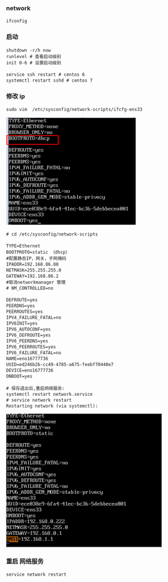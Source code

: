 ### network

```shell
ifconfig
```

### 启动

```shell
shutdown -r/h now
runlevel # 查看启动级别
init 0-6 # 设置启动级别

service ssh restart # centos 6
systemctl restart sshd # centos 7
```

### 修改 ip

```shell
sudo vim  /etc/sysconfig/network-scripts/ifcfg-ens33
```

![1562337083550](assets/1562337083550.png)

```shell
# cd /etc/sysconfig/network-scripts

TYPE=Ethernet
BOOTPROTO=static （dhcp）
#配置静态IP，网关，子网掩码
IPADDR=192.168.86.88
NETMASK=255.255.255.0
GATEWAY=192.168.86.2
#取消networkmanager 管理
# NM_CONTROLLED=no

DEFROUTE=yes
PEERDNS=yes
PEERROUTES=yes
IPV4_FAILURE_FATAL=no
IPV6INIT=yes
IPV6_AUTOCONF=yes
IPV6_DEFROUTE=yes
IPV6_PEERDNS=yes
IPV6_PEERROUTES=yes
IPV6_FAILURE_FATAL=no
NAME=eno16777736
UUID=ed246b2b-cc49-4785-a675-feebf70440e7
DEVICE=eno16777736
ONBOOT=yes

# 保存退出后,重启网络服务:
systemctl restart network.service
# service network restart
Restarting network (via systemctl):                 
```

![1562336823731](assets/1562336823731.png)

### 重启 网络服务

```shell
service network restart
```
